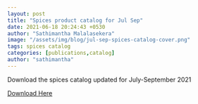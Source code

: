 ```yaml
---
layout: post
title: "Spices product catalog for Jul Sep"
date: 2021-06-18 20:24:43 +0530
author: "Sathimantha Malalasekera"
image: "/assets/img/blog/jul-sep-spices-catalog-cover.png"
tags: spices catalog
categories: [publications,catalog]
author: "sathimantha"
---
```


Download the spices catalog updated for July-September 2021

<a href="publications/cenfracee-spice-catalog-jul-sep-2021.pdf" target="_blank" class="fa fa-download" download> Download Here</a>